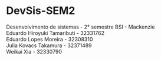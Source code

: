# DevSis-SEM2
Desenvolvimento de sistemas - 2° semestre BSI - Mackenzie <br>
Eduardo Hiroyuki Tamaributi - 32331762 <br>
Eduardo Lopes Moreira - 32308310 <br>
Julia Kovacs Takamura - 32371489 <br>
Weikai Xia - 32330790
